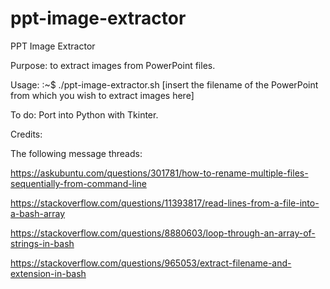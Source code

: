 # ppt-image-extractor

PPT Image Extractor

Purpose: 
to extract images from PowerPoint files.

Usage:
:~$ ./ppt-image-extractor.sh [insert the filename of the PowerPoint from which you wish to extract images here]

To do:
Port into Python with Tkinter.



Credits: 

The following message threads:

https://askubuntu.com/questions/301781/how-to-rename-multiple-files-sequentially-from-command-line

https://stackoverflow.com/questions/11393817/read-lines-from-a-file-into-a-bash-array

https://stackoverflow.com/questions/8880603/loop-through-an-array-of-strings-in-bash

https://stackoverflow.com/questions/965053/extract-filename-and-extension-in-bash
